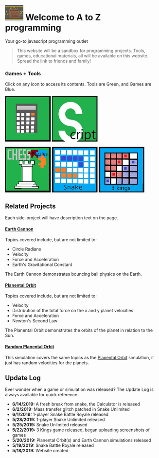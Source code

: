 # ![alt text](WebsiteLogo2.png "Logo") Welcome to A to Z programming

Your go-to javascript programming outlet
>This website will be a sandbox for programming projects. Tools, games, educational materials, all will be available on this website. Spread the link to friends and family!

### **Games + Tools**

Click on any icon to access its contents. Tools are Green, and Games are Blue.

[![Alt text](./CalculatorIcon.png "Calc")](./MathCalculator.html)
[![Alt text](./Script.png "Script")](./Script_V21.html)

[![Alt text](./Chess.png "ChessPuzzles")](./Chess.html)
[![Alt text](./Snake.png "Snake")](./CompactStandardSnake.html)
[![Alt text](./3Kings.png "3kings")](./3kingsBoardGame.html)

## Related Projects

Each side-project will have description text on the page.

#### [Earth Cannon](./Physics.html)
Topics covered include, but are not limited to:
  - Circle Radians
  - Velocity
  - Force and Acceleration
  - Earth's Gravitational Constant

The Earth Cannon demonstrates bouncing ball physics on the Earth.
#### [Planental Orbit](./Physics2.html)
Topics covered include, but are not limited to:
  - Velocity
  - Distribution of the total force on the x and y planet velocities
  - Force and Acceleration
  - Newton's Second Law
  
The Planental Orbit demonstrates the orbits of the planet in relation to the Sun.
#### [Random Planental Orbit](./Physics2rand.html)
This simulation covers the same topics as the [Planental Orbit](./Physics2.html) simulation, it just has random velocities for the planets.

## Update Log

Ever wonder when a game or simulation was released? The Update Log is always available for quick reference.
  - **6/14/2019:** A fresh break from snake, the Calculator is released
  - **6/2/2019:** Mass transfer glitch patched in Snake Unlimited
  - **6/1/2019:** 1-player Snake Battle Royale released
  - **5/28/2019:** 1-player Snake Unlimited released
  - **5/25/2019:** Snake Unlimited released
  - **5/22/2019:** 3 Kings game released, began uploading screenshots of games
  - **5/20/2019:** Planental Orbit(s) and Earth Cannon simulations released
  - **5/19/2019:** Snake Battle Royale released
  - **5/18/2019:** Website created
